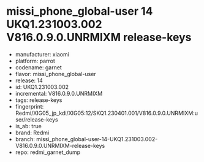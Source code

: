 # missi_phone_global-user 14 UKQ1.231003.002 V816.0.9.0.UNRMIXM release-keys
- manufacturer: xiaomi
- platform: parrot
- codename: garnet
- flavor: missi_phone_global-user
- release: 14
- id: UKQ1.231003.002
- incremental: V816.0.9.0.UNRMIXM
- tags: release-keys
- fingerprint: Redmi/XIG05_jp_kdi/XIG05:12/SKQ1.230401.001/V816.0.9.0.UNRMIXM:user/release-keys
- is_ab: true
- brand: Redmi
- branch: missi_phone_global-user-14-UKQ1.231003.002-V816.0.9.0.UNRMIXM-release-keys
- repo: redmi_garnet_dump
